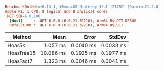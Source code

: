 ``` ini

BenchmarkDotNet=v0.13.1, OS=macOS Monterey 12.1 (21C52) [Darwin 21.2.0]
Apple M1, 1 CPU, 8 logical and 8 physical cores
.NET SDK=6.0.100
  [Host]     : .NET 6.0.0 (6.0.21.52210), Arm64 RyuJIT DEBUG
  DefaultJob : .NET 6.0.0 (6.0.21.52210), Arm64 RyuJIT


```
|     Method |      Mean |     Error |    StdDev |
|----------- |----------:|----------:|----------:|
|     Hoas5k |  1.057 ms | 0.0040 ms | 0.0033 ms |
| HoasTree15 | 10.086 ms | 0.1925 ms | 0.1977 ms |
|  HoasFact7 |  1.323 ms | 0.0046 ms | 0.0041 ms |
